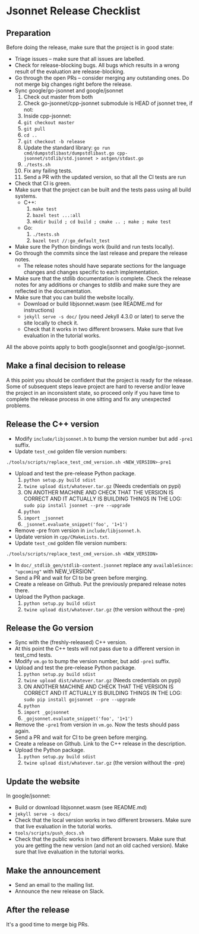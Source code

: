 # Jsonnet Release Checklist

## Preparation

Before doing the release, make sure that the project is in good state:

* Triage issues – make sure that all issues are labelled.
* Check for release-blocking bugs. All bugs which results in a wrong result of the evaluation are release-blocking.
* Go through the open PRs – consider merging any outstanding ones. Do not merge big changes right before the release.
* Sync google/go-jsonnet and google/jsonnet
    1) Check out master from both
    1) Check go-jsonnet/cpp-jsonnet submodule is HEAD of jsonnet tree, if not:
    1) Inside cpp-jsonnet:
    1) `git checkout master`
    1) `git pull`
    1) `cd ..`
    1) `git checkout -b release`
    1) Update the standard library: `go run cmd/dumpstdlibast/dumpstdlibast.go cpp-jsonnet/stdlib/std.jsonnet > astgen/stdast.go`
    1) `./tests.sh`
    1) Fix any failing tests.
    1) Send a PR with the updated version, so that all the CI tests are run
* Check that CI is green.
* Make sure that the project can be built and the tests pass using all build systems.
    * C++:
        1) `make test`
        1) `bazel test ...:all`
        1) `mkdir build ; cd build ; cmake .. ; make ; make test`
    * Go:
        1) `./tests.sh`
        2) `bazel test //:go_default_test`
* Make sure the Python bindings work (build and run tests locally).
* Go through the commits since the last release and prepare the release notes.
    * The release notes should have separate sections for the language changes and
    changes specific to each implementation.
* Make sure that the stdlib documentation is complete. Check the release notes for any
additions or changes to stdlib and make sure they are reflected in the documentation.
* Make sure that you can build the website locally.
    * Download or build libjsonnet.wasm (see README.md for instructions)
    * `jekyll serve -s doc/` (you need Jekyll 4.3.0 or later) to serve the site locally to check it.
    * Check that it works in two different browsers. Make sure that live evaluation
    in the tutorial works.

All the above points apply to both google/jsonnet and google/go-jsonnet.

## Make a final decision to release

A this point you should be confident that the project is ready for the release.
Some of subsequent steps leave project are hard to reverse and/or leave the project in
an inconsistent state, so proceed only if you have time to complete the release process
in one sitting and fix any unexpected problems.

## Release the C++ version

* Modify `include/libjsonnet.h` to bump the version number but add `-pre1` suffix.
* Update `test_cmd` golden file version numbers:
```
./tools/scripts/replace_test_cmd_version.sh <NEW_VERSION>-pre1
```
* Upload and test the pre-release Python package.
    1) `python setup.py build sdist`
    1) `twine upload dist/whatever.tar.gz`  (Needs credentials on pypi)
    1) ON ANOTHER MACHINE AND CHECK THAT THE VERSION IS CORRECT AND IT ACTUALLY IS BUILDING THINGS IN THE LOG: `sudo pip install jsonnet --pre --upgrade`
    1) `python`
    1) `import _jsonnet`
    1) `_jsonnet.evaluate_snippet('foo', '1+1')`
* Remove -pre from version in `include/libjsonnet.h`.
* Update version in `cpp/CMakeLists.txt`.
* Update `test_cmd` golden file version numbers:
```
./tools/scripts/replace_test_cmd_version.sh <NEW_VERSION>
```
* In `doc/_stdlib_gen/stdlib-content.jsonnet` replace any `availableSince: "upcoming"` with NEW_VERSION".
* Send a PR and wait for CI to be green before merging.
* Create a release on Github. Put the previously prepared release notes there.
* Upload the Python package.
    1) `python setup.py build sdist`
    1) `twine upload dist/whatever.tar.gz` (the version without the -pre)

## Release the Go version

* Sync with the (freshly-released) C++ version.
* At this point the C++ tests will not pass due to a different version in test_cmd tests.
* Modify `vm.go` to bump the version number, but add `-pre1` suffix.
* Upload and test the pre-release Python package.
    1) `python setup.py build sdist`
    1) `twine upload dist/whatever.tar.gz`  (Needs credentials on pypi)
    1) ON ANOTHER MACHINE AND CHECK THAT THE VERSION IS CORRECT AND IT ACTUALLY IS BUILDING THINGS IN THE LOG: `sudo pip install gojsonnet --pre --upgrade`
    1) `python`
    1) `import _gojsonnet`
    1) `_gojsonnet.evaluate_snippet('foo', '1+1')`
* Remove the `-pre1` from version in `vm.go`. Now the tests should pass again.
* Send a PR and wait for CI to be green before merging.
* Create a release on Github. Link to the C++ release in the description.
* Upload the Python package.
    1) `python setup.py build sdist`
    1) `twine upload dist/whatever.tar.gz` (the version without the -pre)

## Update the website

In google/jsonnet:
* Build or download libjsonnet.wasm (see README.md)
* `jekyll serve -s docs/`
* Check that the local version works in two different browsers. Make sure that live evaluation in the tutorial works.
* `tools/scripts/push_docs.sh`
* Check that the public works in two different browsers. Make sure that you are getting the new version (and not an old cached version). Make sure that live evaluation in the tutorial works.

## Make the announcement

* Send an email to the mailing list.
* Announce the new release on Slack.

## After the release

It's a good time to merge big PRs.
